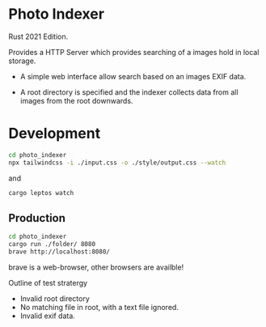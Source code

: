 # Photo Indexer

Rust 2021 Edition.

Provides a HTTP Server which provides searching of a images hold in local storage.

* A simple web interface allow search based on an images EXIF data.

* A root directory is specified and the indexer collects data from all images from the root downwards.

# Development

```bash
cd photo_indexer
npx tailwindcss -i ./input.css -o ./style/output.css --watch
```

and
```bash
cargo leptos watch
```

## Production

```bash
cd photo_indexer
cargo run ./folder/ 8080
brave http://localhost:8080/
```

brave is a web-browser, other browsers are availble!

Outline of test stratergy

* Invalid root directory
* No matching file in root, with a text file ignored.
* Invalid exif data.

